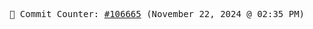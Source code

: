 <p align="center">
    <samp>
        📮 Commit Counter: <a href="https://github.com/Javascript-void0/Javascript-void0/commits/main">#106665</a> (November 22, 2024 @ 02:35 PM)
    </samp>
</p>
